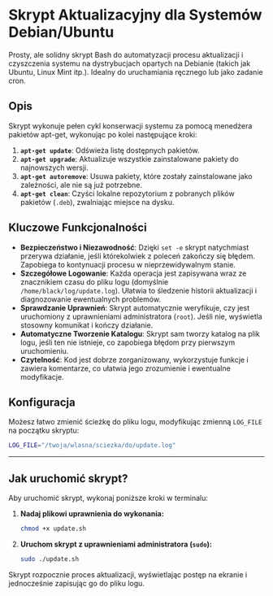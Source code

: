 # Skrypt Aktualizacyjny dla Systemów Debian/Ubuntu

Prosty, ale solidny skrypt Bash do automatyzacji procesu aktualizacji i czyszczenia systemu na dystrybucjach opartych na Debianie (takich jak Ubuntu, Linux Mint itp.). Idealny do uruchamiania ręcznego lub jako zadanie cron.

## Opis

Skrypt wykonuje pełen cykl konserwacji systemu za pomocą menedżera pakietów apt-get, wykonując po kolei następujące kroki:

1.  **`apt-get update`**: Odświeża listę dostępnych pakietów.
2.  **`apt-get upgrade`**: Aktualizuje wszystkie zainstalowane pakiety do najnowszych wersji.
3.  **`apt-get autoremove`**: Usuwa pakiety, które zostały zainstalowane jako zależności, ale nie są już potrzebne.
4.  **`apt-get clean`**: Czyści lokalne repozytorium z pobranych plików pakietów (`.deb`), zwalniając miejsce na dysku.

## Kluczowe Funkcjonalności

*   **Bezpieczeństwo i Niezawodność**: Dzięki `set -e` skrypt natychmiast przerywa działanie, jeśli którekolwiek z poleceń zakończy się błędem. Zapobiega to kontynuacji procesu w nieprzewidywalnym stanie.
*   **Szczegółowe Logowanie**: Każda operacja jest zapisywana wraz ze znacznikiem czasu do pliku logu (domyślnie `/home/black/log/update.log`). Ułatwia to śledzenie historii aktualizacji i diagnozowanie ewentualnych problemów.
*   **Sprawdzanie Uprawnień**: Skrypt automatycznie weryfikuje, czy jest uruchomiony z uprawnieniami administratora (`root`). Jeśli nie, wyświetla stosowny komunikat i kończy działanie.
*   **Automatyczne Tworzenie Katalogu**: Skrypt sam tworzy katalog na plik logu, jeśli ten nie istnieje, co zapobiega błędom przy pierwszym uruchomieniu.
*   **Czytelność**: Kod jest dobrze zorganizowany, wykorzystuje funkcje i zawiera komentarze, co ułatwia jego zrozumienie i ewentualne modyfikacje.

## Konfiguracja

Możesz łatwo zmienić ścieżkę do pliku logu, modyfikując zmienną `LOG_FILE` na początku skryptu:

```bash
LOG_FILE="/twoja/wlasna/sciezka/do/update.log"
```

---

## Jak uruchomić skrypt?

Aby uruchomić skrypt, wykonaj poniższe kroki w terminalu:

1.  **Nadaj plikowi uprawnienia do wykonania:**
    ```bash
    chmod +x update.sh
    ```
2.  **Uruchom skrypt z uprawnieniami administratora (`sudo`):**
    ```bash
    sudo ./update.sh
    ```


Skrypt rozpocznie proces aktualizacji, wyświetlając postęp na ekranie i jednocześnie zapisując go do pliku logu.
